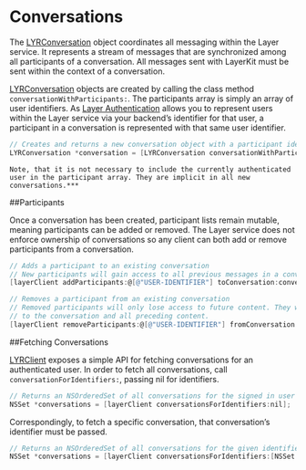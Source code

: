 # Conversations

The [LYRConversation](/docs/api/ios#lyrconversation) object coordinates all messaging within the Layer service. It represents a stream of messages that are synchronized among all participants of a conversation. All messages sent with LayerKit must be sent within the context of a conversation.

[LYRConversation](/docs/api/ios#lyrconversation) objects are created by calling the class method `conversationWithParticipants:`. The participants array is simply an array of user identifiers. As [Layer Authentication](/docs/resources#authentication-guide) allows you to represent users within the Layer service via your backend’s identifier for that user, a participant in a conversation is represented with that same user identifier. 

```objectivec
// Creates and returns a new conversation object with a participant identifier
LYRConversation *conversation = [LYRConversation conversationWithParticipants:@[@"USER-IDENTIFIER"]];
```

```emphasis
Note, that it is not necessary to include the currently authenticated user in the participant array. They are implicit in all new conversations.***
```

##Participants

Once a conversation has been created, participant lists remain mutable, meaning participants can be added or removed. The Layer service does not enforce ownership of conversations so any client can both add or remove participants from a conversation.

```objectivec
// Adds a participant to an existing conversation
// New participants will gain access to all previous messages in a conversation.
[layerClient addParticipants:@[@"USER-IDENTIFIER"] toConversation:conversation error:nil];

// Removes a participant from an existing conversation
// Removed participants will only lose access to future content. They will retain access
// to the conversation and all preceding content.
[layerClient removeParticipants:@[@"USER-IDENTIFIER"] fromConversation:conversation error:nil];
```

##Fetching Conversations 

[LYRClient](/docs/api/ios#lyrclient) exposes a simple API for fetching conversations for an authenticated user. In order to fetch all conversations, call `conversationForIdentifiers:`, passing nil for identifiers.  

```objectivec
// Returns an NSOrderedSet of all conversations for the signed in user
NSSet *conversations = [layerClient conversationsForIdentifiers:nil];
```

Correspondingly, to fetch a specific conversation, that conversation’s identifier must be passed.

```objectivec
// Returns an NSOrderedSet of all conversations for the given identifiers
NSSet *conversations = [layerClient conversationsForIdentifiers:[NSSet setWithObject:@"CONVERSATION-IDENTIFER"]];
```
